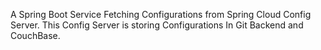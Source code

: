 A Spring Boot Service Fetching Configurations from Spring Cloud Config Server.
This Config Server is storing Configurations In  Git Backend and CouchBase.
